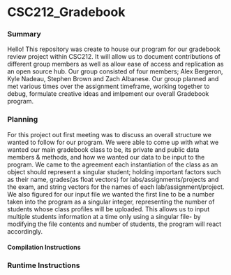 # CSC212_Gradebook
### Summary
Hello! This repository was create to house our program for our gradebook review project within CSC212. It will allow us to document contributions of different group members as well as allow ease of access and replication as an open source hub. Our group consisted of four members; Alex Bergeron, Kyle Nadeau, Stephen Brown and Zach Albanese. Our group planned and met various times over the assignment timeframe, working together to debug, formulate creative ideas and imlpement our overall Gradebook program.

### Planning
For this project out first meeting was to discuss an overall structure we wanted to follow for our program.
We were able to come up with what we wanted our main gradebook class to be, its private and public data members & methods, and how we wanted our data to be input to the program. We came to the agreement each instantiation of the class as an object should represent a singular student; holding important factors such as their name, grades(as float vectors) for labs/assignments/projects and the exam, and string vectors for the names of each lab/assignment/project. We also figured for our input file we wanted the first line to be a number taken into the program as a singular integer, representing the number of students whose class profiles will be uploaded. This allows us to input multiple students information at a time only using a singular file- by modifying the file contents and number of students, the program will react accordingly. 

#### Compilation Instructions

### Runtime Instructions
